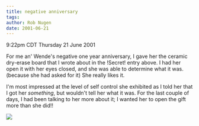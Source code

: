 ```yaml
---
title: negative anniversary
tags: 
author: Rob Nugen
date: 2001-06-21
---
```


<title></title>
<p class=date>9:22pm CDT Thursday 21 June 2001</p>

<p>For me an' Wende's negative one year anniversary, I gave her the
ceramic dry-erase board that I wrote about in the !Secret! entry
above.  I had her open it with her eyes closed, and she was able to
determine what it was.  (because she had asked for it) She really
likes it.</p>

<p>I'm most impressed at the level of self control she exhibited as I
told her that I got her <em>something</em>, but wouldn't tell her what
it was.  For the last couple of days, I had been talking to her more
about it; I wanted her to open the gift more than she did!!</p>

<p><img src='/images/rob/wL-ROB.gif'/></p>

